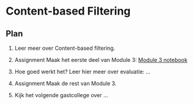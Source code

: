 # Content-based Filtering

## Plan

1. Leer meer over Content-based filtering.

2. <span class="badge badge-primary">Assignment</span> Maak het eerste deel van Module 3: [Module 3 notebook](content-based-filtering)

3. Hoe goed werkt het? Leer hier meer over evaluatie: ...

4. <span class="badge badge-primary">Assignment</span> Maak de rest van Module 3.

4. Kijk het volgende gastcollege over ...
